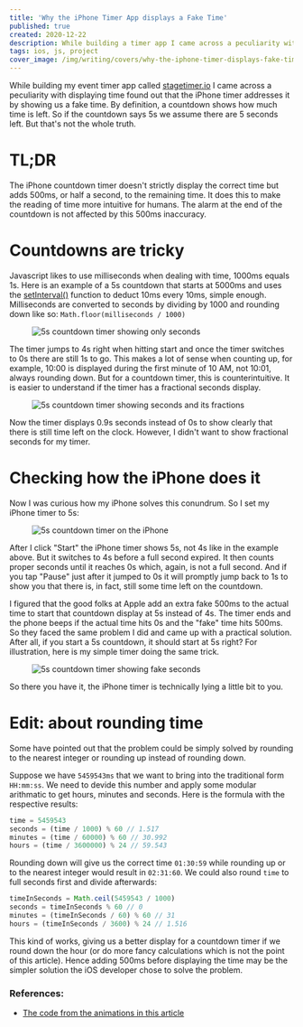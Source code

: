 ```yaml
---
title: 'Why the iPhone Timer App displays a Fake Time'
published: true
created: 2020-12-22
description: While building a timer app I came across a peculiarity with displaying time and found out that the iPhone timer addresses it by showing you a fake time.
tags: ios, js, project
cover_image: /img/writing/covers/why-the-iphone-timer-displays-fake-time.jpg
---
```


While building my event timer app called [stagetimer.io](https://stagetimer.io) I came across a peculiarity with displaying time found out that the iPhone timer addresses it by showing us a fake time. By definition, a countdown shows how much time is left. So if the countdown says 5s we assume there are 5 seconds left. But that's not the whole truth.

# TL;DR

The iPhone countdown timer doesn't strictly display the correct time but adds 500ms, or half a second, to the remaining time. It does this to make the reading of time more intuitive for humans. The alarm at the end of the countdown is not affected by this 500ms inaccuracy.

# Countdowns are tricky

Javascript likes to use milliseconds when dealing with time, 1000ms equals 1s. Here is an example of a 5s countdown that starts at 5000ms and uses the [setInterval()](https://developer.mozilla.org/en-US/docs/Web/API/WindowOrWorkerGlobalScope/setInterval) function to deduct 10ms every 10ms, simple enough. Milliseconds are converted to seconds by dividing by 1000 and rounding down like so: `Math.floor(milliseconds / 1000)`

<div class="text-center">
  <figure data-gifpause onclick="gifpause_toggle(event)">
    <img
      class="rounded"
      src="/img/writing/5s-timer-seconds.gif"
      data-still="/img/writing/5s-timer-seconds.png"
      alt="5s countdown timer showing only seconds"
    />
  </figure>
</div>

The timer jumps to 4s right when hitting start and once the timer switches to 0s there are still 1s to go. This makes a lot of sense when counting up, for example, 10:00 is displayed during the first minute of 10 AM, not 10:01, always rounding down. But for a countdown timer, this is counterintuitive. It is easier to understand if the timer has a fractional seconds display.

<div class="text-center">
  <figure data-gifpause onclick="gifpause_toggle(event)">
    <img
      class="rounded"
      src="/img/writing/5s-timer-seconds-fractions.gif"
      data-still="/img/writing/5s-timer-seconds-fractions.png"
      alt="5s countdown timer showing seconds and its fractions"
    />
  </figure>
</div>

Now the timer displays 0.9s seconds instead of 0s to show clearly that there is still time left on the clock. However, I didn't want to show fractional seconds for my timer.

# Checking how the iPhone does it

Now I was curious how my iPhone solves this conundrum. So I set my iPhone timer to 5s:

<div class="text-center">
  <figure data-gifpause onclick="gifpause_toggle(event)">
    <img
      class="rounded"
      src="/img/writing/5s-timer-iphone.gif"
      data-still="/img/writing/5s-timer-iphone.png"
      alt="5s countdown timer on the iPhone"
    />
  </figure>
</div>

After I click "Start" the iPhone timer shows 5s, not 4s like in the example above. But it switches to 4s before a full second expired. It then counts proper seconds until it reaches 0s which, again, is not a full second. And if you tap "Pause" just after it jumped to 0s it will promptly jump back to 1s to show you that there is, in fact, still some time left on the countdown.

I figured that the good folks at Apple add an extra fake 500ms to the actual time to start that countdown display at 5s instead of 4s. The timer ends and the phone beeps if the actual time hits 0s and the "fake" time hits 500ms. So they faced the same problem I did and came up with a practical solution. After all, if you start a 5s countdown, it should start at 5s right? For illustration, here is my simple timer doing the same trick.

<div class="text-center">
  <figure data-gifpause onclick="gifpause_toggle(event)">
    <img
      class="rounded"
      src="/img/writing/5s-timer-fake-seconds.gif"
      data-still="/img/writing/5s-timer-fake-seconds.png"
      alt="5s countdown timer showing fake seconds"
    />
  </figure>
</div>

So there you have it, the iPhone timer is technically lying a little bit to you.

# Edit: about rounding time

Some have pointed out that the problem could be simply solved by rounding to the nearest integer or rounding up instead of rounding down.

Suppose we have `5459543ms` that we want to bring into the traditional form `HH:mm:ss`. We need to devide this number and apply some modular arithmatic to get hours, minutes and seconds. Here is the formula with the respective results:

```js
time = 5459543
seconds = (time / 1000) % 60 // 1.517
minutes = (time / 60000) % 60 // 30.992
hours = (time / 3600000) % 24 // 59.543
```

Rounding down will give us the correct time `01:30:59` while rounding up or to the nearest integer would result in `02:31:60`. We could also round `time` to full seconds first and divide afterwards:

```js
timeInSeconds = Math.ceil(5459543 / 1000)
seconds = timeInSeconds % 60 // 0
minutes = (timeInSeconds / 60) % 60 // 31
hours = (timeInSeconds / 3600) % 24 // 1.516
```

This kind of works, giving us a better display for a countdown timer if we round down the hour (or do more fancy calculations which is not the point of this article). Hence adding 500ms before displaying the time may be the simpler solution the iOS developer chose to solve the problem.

### References:

- [The code from the animations in this article](https://codepen.io/lhermann/pen/wvzPxXj)
